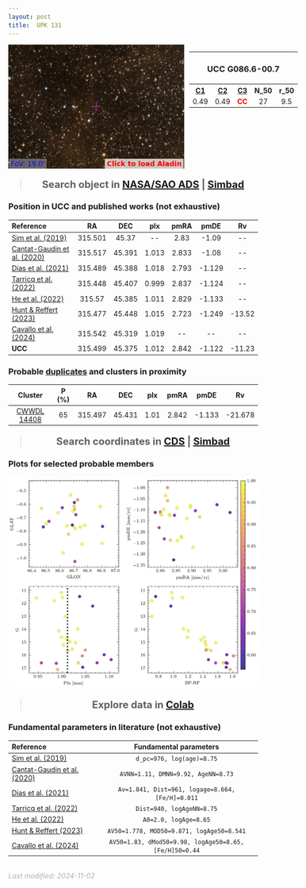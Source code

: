 ```yaml
---
layout: post
title:  UPK 131
---
```

<div style="display: flex; justify-content: space-between; width:720px;height:250px">
<div style="text-align: center;">
<!-- WEBP image -->
<img id="myImage" src="https://raw.githubusercontent.com/ucc23/Q1N/main/plots/upk131_aladin.webp" alt="Clickable Image" style="width:355px;height:250px; cursor: pointer;">

<!-- Div to contain Aladin Lite viewer -->
<div id="aladin-lite-div" style="width:355px;height:250px;display:none;"></div>

<!-- Aladin Lite script (will be loaded after the image is clicked) -->
<script type="text/javascript">
// Function to load Aladin Lite after image click and hide the image
function loadAladinLiteAndHideImage() {
    // Dynamically load the Aladin Lite script
    let aladinScript = document.createElement('script');
    aladinScript.src = "https://aladin.cds.unistra.fr/AladinLite/api/v3/latest/aladin.js";
    aladinScript.charset = "utf-8";
    aladinScript.onload = function () {
        A.init.then(() => {
            let aladin = A.aladin('#aladin-lite-div', {survey:"P/DSS2/color", fov:0.317, target: "315.499 45.375"});
            // Remove the image
            document.getElementById('myImage').remove();
            // Hide the image
            //document.getElementById('myImage').style.visibility = "hidden";
            // Show the Aladin Lite viewer
            document.getElementById('aladin-lite-div').style.display = 'block';
        });
     };
    document.head.appendChild(aladinScript);
}
// Event listener for image click
document.getElementById('myImage').addEventListener('click', loadAladinLiteAndHideImage);
</script>
</div>
<!-- Left block -->

<table style="text-align: center; width:355px;height:250px;">
  <!-- Row 1 (title) -->
  <tr>
    <td colspan="5"><h3>UCC G086.6-00.7</h3></td>
  </tr>
  <!-- Row 2 -->
  <tr>
    <th><a href="https://ucc.ar/faq#what-are-the-c1-c2-and-c3-parameters" title="Photometric class">C1</a></th>
    <th><a href="https://ucc.ar/faq#what-are-the-c1-c2-and-c3-parameters" title="Density class">C2</a></th>
    <th><a href="https://ucc.ar/faq#what-are-the-c1-c2-and-c3-parameters" title="Combined class">C3</a></th>
    <th><div title="Stars with membership probability >50%">N_50</div></th>
    <th><div title="Radius that contains half the members [arcmin]">r_50</div></th>
  </tr>
  <!-- Row 3 -->
  <tr>
    <td>0.49</td>
    <td>0.49</td>
    <td><span style="color: red; font-weight: bold;">C</span><span style="color: red; font-weight: bold;">C</span></td>
    <td>27</td>
    <td>9.5</td>
  </tr>
</table>
</div>

> <p style="text-align:center; font-weight: bold; font-size:20px">Search object in <a href="https://ui.adsabs.harvard.edu/search/q=%20collection%3Aastronomy%20body%3A%22UPK%20131%22&sort=date%20desc%2C%20bibcode%20desc&p_=0" target="_blank">NASA/SAO ADS</a> | <a href="https://simbad.cds.unistra.fr/simbad/sim-id-refs?Ident=upk131" target="_blank">Simbad</a></p>


### Position in UCC and published works (not exhaustive)

| Reference    | RA    | DEC   | plx  | pmRA  | pmDE   |  Rv  |
| :---         | :---: | :---: | :---: | :---: | :---: | :---: |
|[Sim et al. (2019)](https://ui.adsabs.harvard.edu/abs/2019JKAS...52..145S/abstract) | 315.501 | 45.37 | -- | 2.83 | -1.09 | -- |
|[Cantat-Gaudin et al. (2020)](https://ui.adsabs.harvard.edu/abs/2020A%26A...640A...1C) | 315.517 | 45.391 | 1.013 | 2.833 | -1.08 | -- |
|[Dias et al. (2021)](https://ui.adsabs.harvard.edu/abs/2021MNRAS.504..356D) | 315.489 | 45.388 | 1.018 | 2.793 | -1.129 | -- |
|[Tarricq et al. (2022)](https://ui.adsabs.harvard.edu/abs/2022A%26A...659A..59T/abstract) | 315.448 | 45.407 | 0.999 | 2.837 | -1.124 | -- |
|[He et al. (2022)](https://ui.adsabs.harvard.edu/abs/2022ApJS..262....7H/abstract) | 315.57 | 45.385 | 1.011 | 2.829 | -1.133 | -- |
|[Hunt & Reffert (2023)](https://ui.adsabs.harvard.edu/abs/2023A%26A...673A.114H/abstract) | 315.477 | 45.448 | 1.015 | 2.723 | -1.249 | -13.52 |
|[Cavallo et al. (2024)](https://ui.adsabs.harvard.edu/abs/2024AJ....167...12C/abstract) | 315.542 | 45.319 | 1.019 | -- | -- | -- |
| **UCC** |315.499 | 45.375 | 1.012 | 2.842 | -1.122 | -11.23 |


### Probable <a href="https://ucc.ar/faq#probable-duplicates" title="See FAQ for definition of proximity">duplicates</a> and clusters in proximity

| Cluster | P (%) | RA    | DEC   | plx   | pmRA  | pmDE  | Rv    |
| :---:   | :---: | :---: | :---: | :---: | :---: | :---: | :---: |
|[CWWDL 14408](https://ucc.ar/_clusters/cwwdl14408/)| 65 | 315.497 | 45.431 | 1.01 | 2.842 | -1.133 | -21.678 |

> <p style="text-align:center; font-weight: bold; font-size:20px">Search coordinates in <a href="https://cdsportal.u-strasbg.fr/?target=315.499,+45.375" target="_blank">CDS</a> | <a href="https://simbad.cds.unistra.fr/mobile/object_list.html?coord=315.499%2045.375&output=json&radius=5&userEntry=upk131" target="_blank">Simbad</a></p>

### Plots for selected probable members

![CLUSTER](https://raw.githubusercontent.com/ucc23/Q1N/main/plots/upk131.webp)


> <p style="text-align:center; font-weight: bold; font-size:20px">Explore data in <a href="https://colab.research.google.com/github/UCC23/Q1N/blob/master/notebooks/upk131.ipynb" target="_blank">Colab</a></p>


### Fundamental parameters in literature (not exhaustive)

| Reference |  Fundamental parameters |
| :---         |     :---:      |
| [Sim et al. (2019)](https://ui.adsabs.harvard.edu/abs/2019JKAS...52..145S/abstract) | `d_pc=976, log(age)=8.75` |
| [Cantat-Gaudin et al. (2020)](https://ui.adsabs.harvard.edu/abs/2020A%26A...640A...1C) | `AVNN=1.11, DMNN=9.92, AgeNN=8.73` |
| [Dias et al. (2021)](https://ui.adsabs.harvard.edu/abs/2021MNRAS.504..356D) | `Av=1.841, Dist=961, logage=8.664, [Fe/H]=0.011` |
| [Tarricq et al. (2022)](https://ui.adsabs.harvard.edu/abs/2022A%26A...659A..59T/abstract) | `Dist=940, logAgeNN=8.75` |
| [He et al. (2022)](https://ui.adsabs.harvard.edu/abs/2022ApJS..262....7H/abstract) | `A0=2.0, logAge=8.65` |
| [Hunt & Reffert (2023)](https://ui.adsabs.harvard.edu/abs/2023A%26A...673A.114H/abstract) | `AV50=1.778, MOD50=9.871, logAge50=8.541` |
| [Cavallo et al. (2024)](https://ui.adsabs.harvard.edu/abs/2024AJ....167...12C/abstract) | `AV50=1.83, dMod50=9.98, logAge50=8.65, [Fe/H]50=0.44` |

<br>
<font color="b3b1b1"><i>Last modified: 2024-11-02</i></font>
